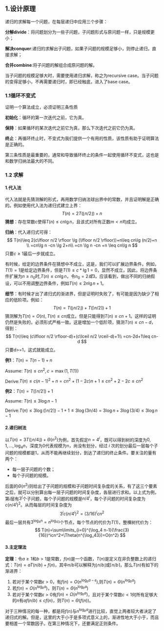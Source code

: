 ## 1.设计原理

递归的求解每一个问题，在每层递归中应用三个步骤：

**分解divide**：将问题划分为一些子问题，子问题形式与原问题一样，只是规模更小；

**解决conquer**:递归的求解出子问题，如果子问题的规模足够小，则停止递归，直接求解；

**合并combine**:将子问题的解组合成原问题的解。

当子问题的规模足够大时，需要使用递归求解，称之为recursive case。当子问题的变得足够小，不再需要递归时，即已经触底，进入了base case。

### 1.1循环不变式

证明一个算法成立，必须证明三条性质

**初始化**：循环的第一次迭代之前，它为真。

**保持**：如果循环的某次迭代之前它为真，那么下次迭代之前它仍为真。

**终止**：再循环终止时，不变式为我们提供一个有用的性质，该性质有助于证明算法是正确的。

第三条性质是最重要的，通常和导致循环终止的条件一起使用循环不变式，这也是和数学归纳法最大的不同。

### 1.2 求解

#### 1.代入法

代入法就是先猜测解的形式，再用数学归纳法球出界中的常数，并且证明解是正确的。例如使用代入法为递归式建立上界：
$$
T(n)=2T(\lfloor n/2\rfloor)+n
$$
**猜想**：存在常数c使得$T(n)\leq cn\lg n$，且该式对所有正数$m<n$均成立。

**归纳**：代入递归式可得：
$$
T(n)\leq 2(c\lfloor n/2 \rfloor \lg (\lfloor n/2 \rfloor))+n\leq
cn\lg (n/2)+n \\
=cn\lg n -cn \lg 2+n\\
=cn \lg n -cn +n \leq cn\lg n
$$
只要$c\geq1$最后一步就成立。

有时候，给定的边界条件在猜想中不成立，这是，我们可以扩展边界条件。例如，$T(1)=1$是给定边界条件，但是$T(1)\leq c*\lg 1=0$，显然不成立，因此，将边界条件扩展为$n\geq n_0$时,$T(n)\leq cn\lg n$，令$n_0=2  或  3$。应该看到，做出不同的归纳假设，可以不用调整边界条件，例如$T(n)\leq 2n\lg n+1$。

**细节**：有时候才出了递归式的渐进界，但是证明时失败了，有可能是因为缺少了相应的低阶项。例如：
$$
T(n)=T(\lfloor n/2 \rfloor)+T(\lceil n/2 \rceil)+1
$$
猜测解为$T(n)=O(n),T(n)\leq cn$成立。但是只能得到$T(n)\leq cn+1$。这样的证明仍然是失败的，必须形式严格一致。这是增加一个低阶项，猜测$T(n)\leq cn-d$，得到：
$$
T(n)\leq (c\lfloor n/2 \rfloor-d)+(c\lceil n/2 \rceil-d)+1\\
=cn-2d+1\leq cn-d
$$
只要d>=1，这式就能成立。

**例1**：$T(n)=T(n-1)+n$

Assume: $T(n)\leq cn^2, c=\max(1,T(1))$

Derive:$T(n)\leq c(n-1)^2+n=cn^2+(1-2c)n+1\leq cn^2+2-2c\leq cn^2$

**例2**：$T(n)=T(\lceil n/2 \rceil)+1$

Assume: $T(n)\leq 3\log n-1$

Derive:$T(n)\leq 3\log(\lceil n/2 \rceil)-1+1\leq 3\log(3n/4)=3\log n +3\log (3/4)\leq3\log n-1$

#### 2.递归树法

以$T(n)=3T(\lfloor n/4 \rfloor)+\Theta(n^2)$为例，首先假定$n=4^i$，既可以得到树的深度为$0,1,...,\log_4n$，深度为0代表规模为n，尚没有划分，经过 $i$ 次的划分最后一层每个子问题的规模都是1，从而不能再继续划分，到达了递归的终止条件。要关注的量有两个：

* 每一层子问题的个数；
* 每个子问题的规模。

后面的$\Theta(n^2)$则给出了子问题的规模和子问题时间复杂度的关系，有了这三个要素之后，就可以分别算出每一层子问题的时间复杂度，各层进行求和。以上式为例，第$i$层有$3^i$个子问题，每个子问题的规模是$n/4^i$，每个子问题的时间复杂度为$c(n/4^i)^2$。从而每层的时间复杂度为
$$
3^ic(n/4^i)^2=(3/16)^icn^2
$$
最后一层共有$3^{\log_4n}=n^{\log_43}$个节点，每个节点的代价为$T(1)$，整棵树代价为：
$$
T(n)=\sum\limits_{i=0}^{\log_4 n-1}(\frac{3}{16})^icn^2+\Theta(n^{\log_43})=O(n^2)
$$

#### 3.主定理法

**定理**：令$a\geq 1$和$b>1$是常数，$f(n)$是一个函数，$T(n)$是定义在非负整数上的递归式：$T(n)=aT(n/b)+f(n)$，其中$n/b$可以解释为$\lfloor n/b \rfloor$或$\lceil n/b \rceil$，那么$T(n)$有如下的渐进界：

1. 若对于某个常数$\epsilon>0$，有$f(n)=O(n^{\log_b a-\epsilon})$,则$T(n)=\Theta(n^{\log_b a})$
2. 若$f(n)=O(n^{\log_b a})$，则$T(n)=\Theta(n^{\log_b a})$
3. 若对于某个常数$\epsilon>0$有$f(n)=\Omega(n^{\log_b a})$，且对于某个常数$c<1$何所有足够大的$n$有$af(n/b)\leq cf(n)$，则$T(n)=\Theta(f(n))$。

对于三种情况的每一种，都是将$f(n)$与$n^{\log_b a}$进行比较，直觉上两者较大者决定了递归式的解。但是，这里的大于小于是多项式意义上的，渐进性地大于小于，而且要相差一个常数因子。在第三种情况下，还要满足正则条件。